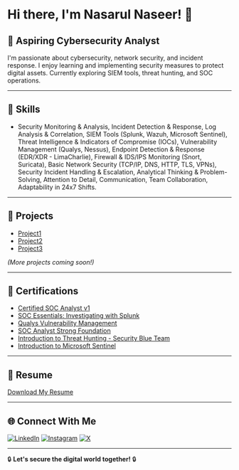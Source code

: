 # Hi there, I'm Nasarul Naseer! 👋

## 🚀 Aspiring Cybersecurity Analyst  

I'm passionate about cybersecurity, network security, and incident response. I enjoy learning and implementing security measures to protect digital assets. Currently exploring SIEM tools, threat hunting, and SOC operations.

---

## 🔧 Skills
- Security Monitoring & Analysis, Incident Detection & Response, Log Analysis & Correlation, SIEM Tools (Splunk, Wazuh, Microsoft Sentinel), Threat Intelligence & Indicators of Compromise (IOCs), Vulnerability Management (Qualys, Nessus), Endpoint Detection & Response (EDR/XDR - LimaCharlie), Firewall & IDS/IPS Monitoring (Snort, Suricata), Basic Network Security (TCP/IP, DNS, HTTP, TLS, VPNs), Security Incident Handling & Escalation, Analytical Thinking & Problem-Solving, Attention to Detail, Communication, Team Collaboration, Adaptability in 24x7 Shifts.


---

## 📂 Projects
- [Project1](#)
- [Project2](#)
- [Project3](#)

_(More projects coming soon!)_

---

## 📜 Certifications
- [Certified SOC Analyst v1](https://drive.google.com/file/d/1LYpDOpeiKMG5Pjcb_NbOXprroLjk3jrv/view?usp=sharing)
- [SOC Essentials: Investigating with Splunk](https://drive.google.com/file/d/1_geEW4Ggdbc0C8KDe1fKM__sWqUz7FSA/view?usp=drive_link)
- [Qualys Vulnerability Management](https://drive.google.com/file/d/16bbjZmjN46-bs4-BOfVi17Ic9ihp1Los/view?usp=drive_link)
- [SOC Analyst Strong Foundation](https://www.udemy.com/certificate/UC-ad98c13f-91d6-42a0-9daf-a7c3c23f7390/)
- [Introduction to Threat Hunting - Security Blue Team](https://elearning.securityblue.team/home/certificate/416467725)
- [Introduction to Microsoft Sentinel](https://learn.microsoft.com/en-in/users/nasarulnaseer-0714/achievements/cf5h7jx9?ref=https%3A%2F%2Fwww.linkedin.com%2F)


---

## 📄 Resume
[Download My Resume](https://drive.google.com/file/d/1LYpDOpeiKMG5Pjcb_NbOXprroLjk3jrv/view?usp=sharing) 

---

## 🌐 Connect With Me
[![LinkedIn](https://img.shields.io/badge/LinkedIn-0077B5?style=for-the-badge&logo=linkedin&logoColor=white)](https://www.linkedin.com/in/nasarulnaseer/)
[![Instagram](https://img.shields.io/badge/Instagram-E4405F?style=for-the-badge&logo=instagram&logoColor=white)](https://www.instagram.com/nasarul_nazz/)
[![X](https://img.shields.io/badge/X-000000?style=for-the-badge&logo=x&logoColor=white)](https://twitter.com/YOUR-X-ID/)



---

🔒 **Let's secure the digital world together!** 🔒
